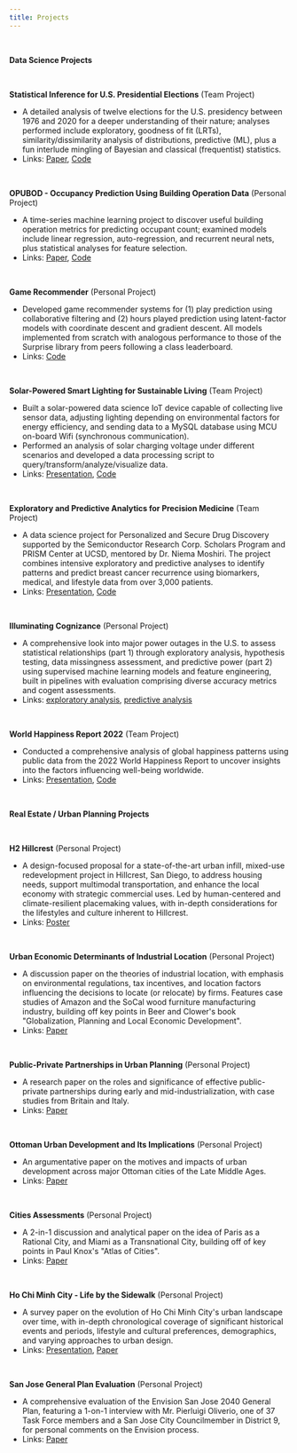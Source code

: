 ```yaml
---
title: Projects
---
```


<br>

**Data Science Projects**

<br>

**Statistical Inference for U.S. Presidential Elections**&nbsp;(Team Project)

- A detailed analysis of twelve elections for the U.S. presidency between 1976 and 2020 for a deeper understanding of their nature; analyses performed include exploratory, goodness of fit (LRTs), similarity/dissimilarity analysis of distributions, predictive (ML), plus a fun interlude mingling of Bayesian and classical (frequentist) statistics.
- Links: [Paper](https://drive.google.com/file/d/1znX3eHU5YJbF39quSWPxsiRrxYYhjMEi/view?usp=sharing), [Code](https://github.com/pndang/MATH189/tree/main/Project)

<br>

**OPUBOD - Occupancy Prediction Using Building Operation Data**&nbsp;(Personal Project)

- A time-series machine learning project to discover useful building operation metrics for predicting occupant count; examined models include linear regression, auto-regression, and recurrent neural nets, plus statistical analyses for feature selection.
- Links: [Paper](https://drive.google.com/file/d/1jxzXLkbbkclOkxHFETtjRa4LgPkxIUsa/view), [Code](https://drive.google.com/drive/u/2/folders/1BKV3HpFd2YwQIse4YQVfUlbdYGo2A2DW)

<br>

**Game Recommender**&nbsp;(Personal Project)

- Developed game recommender systems for (1) play prediction using collaborative filtering and (2) hours played prediction using latent-factor models with coordinate descent and gradient descent. All models implemented from scratch with analogous performance to those of the Surprise library from peers following a class leaderboard.
- Links: [Code](https://drive.google.com/drive/u/2/folders/1diIvweOs2dmneHEEoPX3W-tYyowZS1iN)

<br>

**Solar-Powered Smart Lighting for Sustainable Living**&nbsp;(Team Project)

- Built a solar-powered data science IoT device capable of collecting live sensor data, adjusting lighting depending on environmental factors for energy efficiency, and sending data to a MySQL database using MCU on-board Wifi (synchronous communication).
- Performed an analysis of solar charging voltage under different scenarios and developed a data processing script to query/transform/analyze/visualize data.
- Links: [Presentation](https://docs.google.com/presentation/d/1dpJUZFuSIWraRt2pSY0iIZ6c8-t0Dit0MMLMwWac7uw/edit), [Code](https://github.com/pndang/Intro_IoT)

<br>

**Exploratory and Predictive Analytics for Precision Medicine**&nbsp;(Team Project)

- A data science project for Personalized and Secure Drug Discovery supported by the Semiconductor Research Corp. Scholars Program and PRISM Center at UCSD, mentored by Dr. Niema Moshiri. The project combines intensive exploratory and predictive analyses to identify patterns and predict breast cancer recurrence using biomarkers, medical, and lifestyle data from over 3,000 patients.
- Links: [Presentation](https://drive.google.com/file/d/1S4r3uNXfUZCjddqBi0ThzqL44MoJ1_NF/view?usp=sharing), [Code](https://github.com/pndang/Project_WHEL)

<br>

**Illuminating Cognizance**&nbsp;(Personal Project)

- A comprehensive look into major power outages in the U.S. to assess statistical relationships (part 1) through exploratory analysis, hypothesis testing, data missingness assessment, and predictive power (part 2) using supervised machine learning models and feature engineering, built in pipelines with evaluation comprising diverse accuracy metrics and cogent assessments.
- Links: [exploratory analysis](https://pndang.com/illuminating-cognizance/), [predictive analysis](https://pndang.com/illuminating-intelligence/)

<br>

**World Happiness Report 2022**&nbsp;(Team Project)

- Conducted a comprehensive analysis of global happiness patterns using public data from the 2022 World Happiness Report to uncover insights into the factors influencing well-being worldwide.
- Links: [Presentation](https://docs.google.com/presentation/d/10NZDBVmwESOwts3ln3XGCizsUH5aOeNyV00O6cAe2jQ/edit?usp=sharing), [Code](https://github.com/pndang/World_Happiness_Report_2022.git)

<br>

**Real Estate / Urban Planning Projects**

<br>

**H2 Hillcrest**&nbsp;(Personal Project)

- A design-focused proposal for a state-of-the-art urban infill, mixed-use redevelopment project in Hillcrest, San Diego, to address housing needs, support multimodal transportation, and enhance the local economy with strategic commercial uses. Led by human-centered and climate-resilient placemaking values, with in-depth considerations for the lifestyles and culture inherent to Hillcrest.
- Links: [Poster](https://drive.google.com/file/d/1QbuCHodPK05XBnUn_V66lBCUNjaVYh51/view?usp=sharing)

<br>

**Urban Economic Determinants of Industrial Location**&nbsp;(Personal Project)

- A discussion paper on the theories of industrial location, with emphasis on environmental regulations, tax incentives, and location factors influencing the decisions to locate (or relocate) by firms. Features case studies of Amazon and the SoCal wood furniture manufacturing industry, building off key points in Beer and Clower's book "Globalization, Planning and Local Economic Development".
- Links: [Paper](https://docs.google.com/document/d/1JwlxQg49Y958ZjK3GAwLxzTfIahqU3-hSVjUoESLoqE/edit)

<br>

**Public-Private Partnerships in Urban Planning**&nbsp;(Personal Project)

- A research paper on the roles and significance of effective public-private partnerships during early and mid-industrialization, with case studies from Britain and Italy.
- Links: [Paper](https://docs.google.com/document/d/12gjMox8LQHxdToZC3wD4If9ZrRdP7UFV8pj2QhQwdeI/edit)

<br>

**Ottoman Urban Development and Its Implications**&nbsp;(Personal Project)

- An argumentative paper on the motives and impacts of urban development across major Ottoman cities of the Late Middle Ages.
- Links: [Paper](https://docs.google.com/document/d/1dEPBuGEgjeSoSVcAZeIXCmmSkw9IUYArHfdfZdIxRNA/edit)

<br>

**Cities Assessments**&nbsp;(Personal Project)

- A 2-in-1 discussion and analytical paper on the idea of Paris as a Rational City, and Miami as a Transnational City, building off of key points in Paul Knox's "Atlas of Cities".
- Links: [Paper](https://docs.google.com/document/d/1r4K9G8kD2j0Ft9jZRrJU9s6VDMUYUagsOMhNjigfpPQ/edit)

<br>

**Ho Chi Minh City - Life by the Sidewalk**&nbsp;(Personal Project)

- A survey paper on the evolution of Ho Chi Minh City's urban landscape over time, with in-depth chronological coverage of significant historical events and periods, lifestyle and cultural preferences, demographics, and varying approaches to urban design.
- Links: [Presentation](https://docs.google.com/presentation/d/1oCGQa23YM9wlh7PJjWTttDzaHlcWu9EELMmZmyOXj5E/edit#slide=id.p), [Paper](https://docs.google.com/document/d/1NRzSrvVHxnxOWGoWcldFqEKWuOTMGda7j9ltbwpNus0/edit)

<br>

**San Jose General Plan Evaluation**&nbsp;(Personal Project)

- A comprehensive evaluation of the Envision San Jose 2040 General Plan, featuring a 1-on-1 interview with Mr. Pierluigi Oliverio, one of 37 Task Force members and a San Jose City Councilmember in District 9, for personal comments on the Envision process.
- Links: [Paper](https://docs.google.com/document/d/19gZ2VYgkNPTYE4f2Co8e6n0R-7sVIZufu5DMdSNmXHE/edit)

<br>
